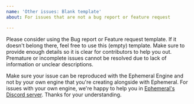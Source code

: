 ```yaml
---
name: 'Other issues: Blank template'
about: For issues that are not a bug report or feature request

---
```


Please consider using the Bug report or Feature request template. If it doesn't belong there, feel free to use this (empty) template. Make sure to provide enough details so it is clear for contributors to help you out. Premature or incomplete issues cannot be resolved due to lack of information or unclear descriptions.

Make sure your issue can be reproduced with the Ephemeral Engine and not by your own engine that you're creating alongside with Ephemeral. For issues with your own engine, we're happy to help you in [Ephemeral's Discord server](https://discord.gg/XMsJqZJJeT). Thanks for your understanding.
